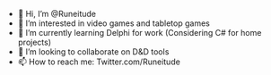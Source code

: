 - 👋 Hi, I’m @Runeitude
- 👀 I’m interested in video games and tabletop games
- 🌱 I’m currently learning Delphi for work (Considering C# for home projects)
- 💞️ I’m looking to collaborate on D&D tools
- 📫 How to reach me: Twitter.com/Runeitude
